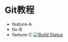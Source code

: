 # Git教程

 - feature-A
 - fix-B
 - faeture-C
[![Build Status](https://secure.travis-ci.org/gavinjou818test/git-tutorial.png)](http://travis-ci.org/gavinjou818test/git-tutorial)
